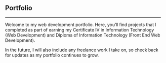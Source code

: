 <section id="portfolio" class="content">


## Portfolio

---

Welcome to my web development portfolio. Here, you’ll find projects that I completed as part of earning my Certificate IV in Information Technology (Web Development) and Diploma of Information Technology (Front End Web Development).

In the future, I will also include any freelance work I take on, so check back for updates as my portfolio continues to grow.



